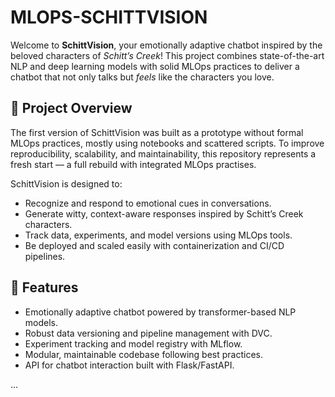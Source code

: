 # MLOPS-SCHITTVISION

Welcome to **SchittVision**, your emotionally adaptive chatbot inspired by the beloved characters of *Schitt’s Creek*! This project combines state-of-the-art NLP and deep learning models with solid MLOps practices to deliver a chatbot that not only talks but *feels* like the characters you love.

## 🚀 Project Overview

The first version of SchittVision was built as a prototype without formal MLOps practices, mostly using notebooks and scattered scripts. To improve reproducibility, scalability, and maintainability, this repository represents a fresh start — a full rebuild with integrated MLOps practises.

SchittVision is designed to:
- Recognize and respond to emotional cues in conversations.
- Generate witty, context-aware responses inspired by Schitt’s Creek characters.
- Track data, experiments, and model versions using MLOps tools.
- Be deployed and scaled easily with containerization and CI/CD pipelines.

## 🎯 Features

- Emotionally adaptive chatbot powered by transformer-based NLP models.
- Robust data versioning and pipeline management with DVC.
- Experiment tracking and model registry with MLflow.
- Modular, maintainable codebase following best practices.
- API for chatbot interaction built with Flask/FastAPI.

...

